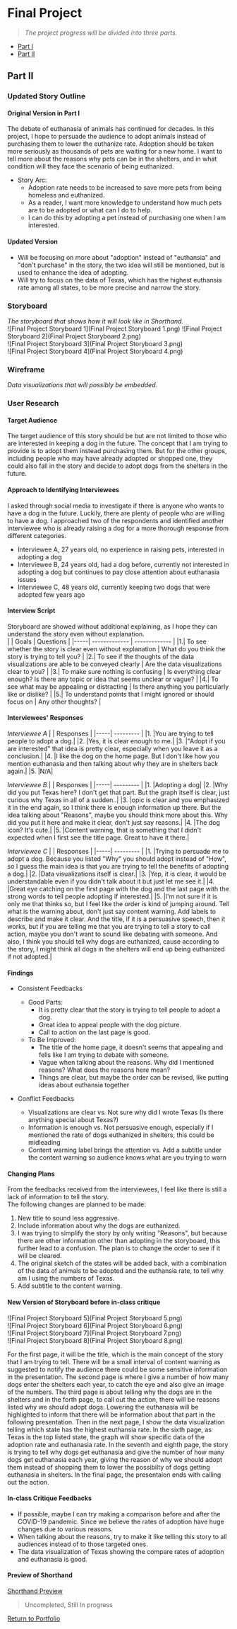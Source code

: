 # Final Project 
> *The project progress will be divided into three parts.*  
* [Part I](https://andreywc.github.io/94870-portfolio/final_project_andrey_chang.html)  
* [Part II](https://andreywc.github.io/94870-portfolio/final_project_part2_andrey_chang.html#part-ii)
  
## Part II  
### Updated Story Outline 
#### Original Version in Part I
The debate of euthanasia of animals has continued for decades. In this project, I hope to persuade the audience to adopt animals instead of purchasing them to lower the euthanize rate. Adoption should be taken more seriously as thousands of pets are waiting for a new home. I want to tell more about the reasons why pets can be in the shelters, and in what condition will they face the scenario of being euthanized. 

* Story Arc:
  - Adoption rate needs to be increased to save more pets from being homeless and euthanized.
  - As a reader, I want more knowledge to understand how much pets are to be adopted or what can I do to help.
  - I can do this by adopting a pet instead of purchasing one when I am interested.
#### Updated Version
* Will be focusing on more about "adoption" instead of "euthansia" and "don't purchase" in the story, the two idea will still be mentioned, but is used to enhance the idea of adopting. 
* Will try to focus on the data of Texas, which has the highest euthansia rate among all states, to be more precise and narrow the story.

### Storyboard 
*The storyboard that shows how it will look like in Shorthand.*  
![Final Project Storyboard 1](Final Project Storyboard 1.png) 
![Final Project Storyboard 2](Final Project Storyboard 2.png)  
![Final Project Storyboard 3](Final Project Storyboard 3.png)  
![Final Project Storyboard 4](Final Project Storyboard 4.png)  

### Wireframe
*Data visualizations that will possibly be embedded.*
  
### User Research 
#### Target Audience
The target audience of this story should be but are not limited to those who are interested in keeping a dog in the future. The concept that I am trying to provide is to adopt them instead purchasing them. But for the other groups, including people who may have already adopted or shopped one, they could also fall in the story and decide to adopt dogs from the shelters in the future.  

#### Approach to Identifying Interviewees
I asked through social media to investigate if there is anyone who wants to have a dog in the future. Luckily, there are plenty of people who are willing to have a dog. I approached two of the respondents and identified another interviewee who is already raising a dog for a more thorough response from different categories.
* Interviewee A, 27 years old, no experience in raising pets, interested in adopting a dog
* Interviewee B, 24 years old, had a dog before, currently not interested in adopting a dog but continues to pay close attention about euthanasia issues
* Interviewee C, 48 years old, currently keeping two dogs that were adopted few years ago
   
#### Interview Script
Storyboard are showed without additional explaining, as I hope they can understand the story even without explanation.  
|     | Goals         | Questions           | 
|-----| ------------- | -------------       | 
|1.| To see whether the story is clear even without explanation | What do you think the story is trying to tell you? | 
|2.| To see if the thoughts of the data visualizations are able to be conveyed clearly | Are the data visualizations clear to you? | 
|3.| To make sure nothing is confusing | Is everything clear enough? Is there any topic or idea that seems unclear or vague?      | 
|4.| To see what may be appealing or distracting | Is there anything you particularly like or dislike?     | 
|5.| To understand points that I might ignored or should focus on | Any other thoughts?    | 
  
#### Interviewees' Responses
*Interviewee A*
|     | Responses | 
|-----| --------- | 
|1.   |You are trying to tell people to adopt a dog.|
|2.   |Yes, it is clear enough to me.|
|3.   |"Adopt if you are interested" that idea is pretty clear, especially when you leave it as a conclusion.|
|4.   |I like the dog on the home page. But I don't like how you mention euthanasia and then talking about why they are in shelters back again.|
|5.   |N/A|
  
*Interviewee B*
|     | Responses | 
|-----| --------- | 
|1.   |Adopting a dog|
|2.   |Why did you put Texas here? I don't get that part. But the graph itself is clear, just curious why Texas in all of a sudden..|
|3.   |opic is clear and you emphasized it in the end again, so I think there is enough information up there. But the idea talking about "Reasons", maybe you should think more about this. Why did you put it here and make it clear, don't just say reasons.|
|4.   |The dog icon? It's cute.|
|5.   |Content warning, that is something that I didn't expected when I first see the title page. Great to have it there.|
  
*Interviewee C*
|     | Responses | 
|-----| --------- | 
|1.   |Trying to persuade me to adopt a dog. Because you listed "Why" you should adopt instead of "How", so I guess the main idea is that you are trying to tell the benefits of adopting a dog.|
|2.   |Data visualizations itself is clear.|
|3.   |Yep, it is clear, it would be understandable even if you didn't talk about it but just let me see it.|
|4.   |Great eye catching on the first page with the dog and the last page with the strong words to tell people adopting if interested.|
|5.   |I'm not sure if it is only me that thinks so, but I feel like the order is kind of jumping around. Tell what is the warning about, don't just say content warning. Add labels to describe and make it clear. And the title, if it is a persuasive speech, then it works, but if you are telling me that you are trying to tell a story to call action, maybe you don't want to sound like debating with someone. And also, I think you should tell why dogs are euthanized, cause according to the story, I might think all dogs in the shelters will end up being euthanized if not adopted.|

#### Findings
* Consistent Feedbacks
  - Good Parts: 
    - It is pretty clear that the story is trying to tell people to adopt a dog.
    - Great idea to appeal people with the dog picture.
    - Call to action on the last page is good.
  - To Be Improved: 
    - The title of the home page, it doesn't seems that appealing and fells like I am trying to debate with someone.
    - Vague when talking about the reasons. Why did I mentioned reasons? What does the reasons here mean?
    - Things are clear, but maybe the order can be revised, like putting ideas about euthansia together

* Conflict Feedbacks
  - Visualizations are clear vs. Not sure why did I wrote Texas (Is there anything special about Texas?)
  - Information is enough vs. Not persuasive enough, especially if I mentioned the rate of dogs euthanized in shelters, this could be midleading 
  - Content warning label brings the attention vs. Add a subtitle under the content warning so audience knows what are you trying to warn
  
#### Changing Plans
From the feedbacks received from the interviewees, I feel like there is still a lack of information to tell the story.   
The following changes are planned to be made:  
1. New title to sound less aggressive. 
2. Include information about why the dogs are euthanized.
3. I was trying to simplify the story by only writing "Reasons", but because there are other information other than adopting in the storyboard, this further lead to a confusion. The plan is to change the order to see if it will be cleared.
4. The original sketch of the states will be added back, with a combination of the data of animals to be adopted and the euthansia rate, to tell why am I using the numbers of Texas.
5. Add subtitle to the content warning.  
  
#### New Version of Storyboard before in-class critique
![Final Project Storyboard 5](Final Project Storyboard 5.png)  
![Final Project Storyboard 6](Final Project Storyboard 6.png)  
![Final Project Storyboard 7](Final Project Storyboard 7.png)  
![Final Project Storyboard 8](Final Project Storyboard 8.png)  
  
For the first page, it will be the title, which is the main concept of the story that I am trying to tell. There will be a small interval of content warning as suggested to notify the audience there could be some sensitive information in the presentation. The second page is where I give a number of how many dogs enter the shelters each year, to catch the eye and also give an image of the numbers. The third page is about telling why the dogs are in the shelters and in the forth page, to call out the action, there will be reasons listed why we should adopt dogs. Lowering the euthanasia will be highlighted to inform that there will be information about that part in the following presentation. Then in the next page, I show the data visualization telling which state has the highest euthansia rate. In the sixth page, as Texas is the top listed state, the graph will show specific data of the adoption rate and euthanasia rate. In the seventh and eighth page, the story is trying to tell why dogs get euthanasia and give the number of how many dogs get euthanasia each year, giving the reason of why we should adopt them instead of shopping them to lower the possibilty of dogs getting euthanasia in shelters. In the final page, the presentaion ends with calling out the action.  
  
#### In-class Critique Feedbacks
* If possible, maybe I can try making a comparison before and after the COVID-19 pandemic. Since we believe the rates of adoption have huge changes due to various reasons.
* When talking about the reasons, try to make it like telling this story to all audiences instead of to those targeted ones.
* The data visualization of Texas showing the compare rates of adoption and euthanasia is good.
  
#### Preview of Shorthand
[Shorthand Preview](https://preview.shorthand.com/9sXj2xUcInhLreBW) 
> Uncompleted, Still In progress 

[Return to Portfolio](https://andreywc.github.io/94870-portfolio/)

